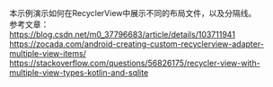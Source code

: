 本示例演示如何在RecyclerView中展示不同的布局文件，以及分隔线。<br/>
参考文章：<br/>
https://blog.csdn.net/m0_37796683/article/details/103711941<br/>
https://zocada.com/android-creating-custom-recyclerview-adapter-multiple-view-items/<br/>
https://stackoverflow.com/questions/56826175/recycler-view-with-multiple-view-types-kotlin-and-sqlite